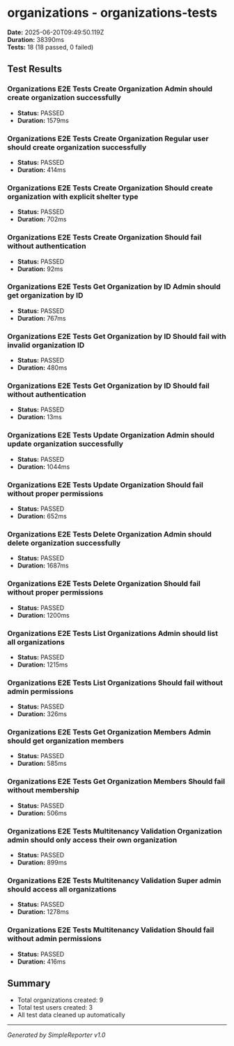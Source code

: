 # organizations - organizations-tests

**Date:** 2025-06-20T09:49:50.119Z  
**Duration:** 38390ms  
**Tests:** 18 (18 passed, 0 failed)

## Test Results


### Organizations E2E Tests Create Organization Admin should create organization successfully
- **Status:** PASSED
- **Duration:** 1579ms



### Organizations E2E Tests Create Organization Regular user should create organization successfully
- **Status:** PASSED
- **Duration:** 414ms



### Organizations E2E Tests Create Organization Should create organization with explicit shelter type
- **Status:** PASSED
- **Duration:** 702ms



### Organizations E2E Tests Create Organization Should fail without authentication
- **Status:** PASSED
- **Duration:** 92ms



### Organizations E2E Tests Get Organization by ID Admin should get organization by ID
- **Status:** PASSED
- **Duration:** 767ms



### Organizations E2E Tests Get Organization by ID Should fail with invalid organization ID
- **Status:** PASSED
- **Duration:** 480ms



### Organizations E2E Tests Get Organization by ID Should fail without authentication
- **Status:** PASSED
- **Duration:** 13ms



### Organizations E2E Tests Update Organization Admin should update organization successfully
- **Status:** PASSED
- **Duration:** 1044ms



### Organizations E2E Tests Update Organization Should fail without proper permissions
- **Status:** PASSED
- **Duration:** 652ms



### Organizations E2E Tests Delete Organization Admin should delete organization successfully
- **Status:** PASSED
- **Duration:** 1687ms



### Organizations E2E Tests Delete Organization Should fail without proper permissions
- **Status:** PASSED
- **Duration:** 1200ms



### Organizations E2E Tests List Organizations Admin should list all organizations
- **Status:** PASSED
- **Duration:** 1215ms



### Organizations E2E Tests List Organizations Should fail without admin permissions
- **Status:** PASSED
- **Duration:** 326ms



### Organizations E2E Tests Get Organization Members Admin should get organization members
- **Status:** PASSED
- **Duration:** 585ms



### Organizations E2E Tests Get Organization Members Should fail without membership
- **Status:** PASSED
- **Duration:** 506ms



### Organizations E2E Tests Multitenancy Validation Organization admin should only access their own organization
- **Status:** PASSED
- **Duration:** 899ms



### Organizations E2E Tests Multitenancy Validation Super admin should access all organizations
- **Status:** PASSED
- **Duration:** 1278ms



### Organizations E2E Tests Multitenancy Validation Should fail without admin permissions
- **Status:** PASSED
- **Duration:** 416ms



## Summary

- Total organizations created: 9
- Total test users created: 3
- All test data cleaned up automatically

---
*Generated by SimpleReporter v1.0*

